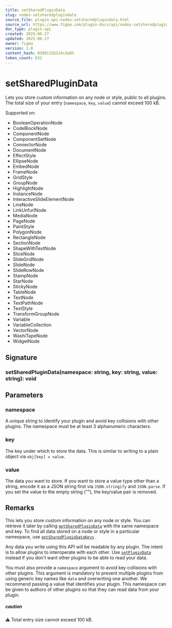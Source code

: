 ```yaml
---
title: setSharedPluginData
slug: nodes-setsharedplugindata
source_file: plugin-api-nodes-setsharedplugindata.html
source_url: https://www.figma.com/plugin-docs/api/nodes-setsharedplugindata/
doc_type: plugin-api
created: 2025-06-27
updated: 2025-06-27
owner: figma
version: 1.0
content_hash: 0399115b224cda85
token_count: 632
---
```

# setSharedPluginData

Lets you store custom information on any node or style, public to all plugins. The total size of your entry (`namespace`, `key`, `value`) cannot exceed 100 kB.

 Supported on:

- BooleanOperationNode
- CodeBlockNode
- ComponentNode
- ComponentSetNode
- ConnectorNode
- DocumentNode
- EffectStyle
- EllipseNode
- EmbedNode
- FrameNode
- GridStyle
- GroupNode
- HighlightNode
- InstanceNode
- InteractiveSlideElementNode
- LineNode
- LinkUnfurlNode
- MediaNode
- PageNode
- PaintStyle
- PolygonNode
- RectangleNode
- SectionNode
- ShapeWithTextNode
- SliceNode
- SlideGridNode
- SlideNode
- SlideRowNode
- StampNode
- StarNode
- StickyNode
- TableNode
- TextNode
- TextPathNode
- TextStyle
- TransformGroupNode
- Variable
- VariableCollection
- VectorNode
- WashiTapeNode
- WidgetNode

## Signature

### setSharedPluginData(namespace: string, key: string, value: string): void

## Parameters

### namespace

A unique string to identify your plugin and avoid key collisions with other plugins. The namespace must be at least 3 alphanumeric characters.

### key

The key under which to store the data. This is similar to writing to a plain object via `obj[key] = value`.

### value

The data you want to store. If you want to store a value type other than a string, encode it as a JSON string first via `JSON.stringify` and `JSON.parse`. If you set the value to the empty string (""), the key/value pair is removed.

## Remarks

This lets you store custom information on any node or style. You can retrieve it later by calling [`getSharedPluginData`](/plugin-docs/api/node-properties/#getsharedplugindata)
 with the same namespace and key. To find all data stored on a node or style in a particular namespace, use [`getSharedPluginDataKeys`](/plugin-docs/api/node-properties/#getsharedplugindatakeys)
.

Any data you write using this API will be readable by any plugin. The intent is to allow plugins to interoperate with each other. Use [`setPluginData`](/plugin-docs/api/properties/nodes-setplugindata/)
 instead if you don't want other plugins to be able to read your data.

You must also provide a `namespace` argument to avoid key collisions with other plugins. This argument is mandatory to prevent multiple plugins from using generic key names like `data` and overwriting one another. We recommend passing a value that identifies your plugin. This namespace can be given to authors of other plugins so that they can read data from your plugin.

##### caution

⚠ Total entry size cannot exceed 100 kB.